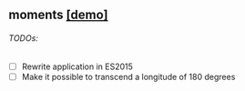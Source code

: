 ## moments [\[demo\]](https://cdn.rawgit.com/oliverlundquist/moments/8eef73c37b28350b5aa5a5fbaff24bf80c9b2108/public/index.html)

###### TODOs:
- [ ] Rewrite application in ES2015
- [ ] Make it possible to transcend a longitude of 180 degrees
